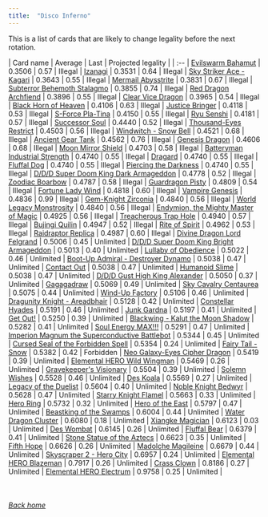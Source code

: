 ```yaml
---
title:  "Disco Inferno"
---
```


This is a list of cards that are likely to change legality before the next rotation.

| Card name | Average | Last | Projected legality |
| :-- |
[Evilswarm Bahamut](https://db.ygoprodeck.com/card/?search=Evilswarm%20Bahamut) | 0.3506 | 0.57 | Illegal |
[Izanagi](https://db.ygoprodeck.com/card/?search=Izanagi) | 0.3531 | 0.64 | Illegal |
[Sky Striker Ace - Kagari](https://db.ygoprodeck.com/card/?search=Sky%20Striker%20Ace%20-%20Kagari) | 0.3643 | 0.55 | Illegal |
[Mermail Abysstrite](https://db.ygoprodeck.com/card/?search=Mermail%20Abysstrite) | 0.3831 | 0.67 | Illegal |
[Subterror Behemoth Stalagmo](https://db.ygoprodeck.com/card/?search=Subterror%20Behemoth%20Stalagmo) | 0.3855 | 0.74 | Illegal |
[Red Dragon Archfiend](https://db.ygoprodeck.com/card/?search=Red%20Dragon%20Archfiend) | 0.3896 | 0.55 | Illegal |
[Clear Vice Dragon](https://db.ygoprodeck.com/card/?search=Clear%20Vice%20Dragon) | 0.3965 | 0.54 | Illegal |
[Black Horn of Heaven](https://db.ygoprodeck.com/card/?search=Black%20Horn%20of%20Heaven) | 0.4106 | 0.63 | Illegal |
[Justice Bringer](https://db.ygoprodeck.com/card/?search=Justice%20Bringer) | 0.4118 | 0.53 | Illegal |
[S-Force Pla-Tina](https://db.ygoprodeck.com/card/?search=S-Force%20Pla-Tina) | 0.4150 | 0.55 | Illegal |
[Ryu Senshi](https://db.ygoprodeck.com/card/?search=Ryu%20Senshi) | 0.4181 | 0.57 | Illegal |
[Successor Soul](https://db.ygoprodeck.com/card/?search=Successor%20Soul) | 0.4440 | 0.52 | Illegal |
[Thousand-Eyes Restrict](https://db.ygoprodeck.com/card/?search=Thousand-Eyes%20Restrict) | 0.4503 | 0.56 | Illegal |
[Windwitch - Snow Bell](https://db.ygoprodeck.com/card/?search=Windwitch%20-%20Snow%20Bell) | 0.4521 | 0.68 | Illegal |
[Ancient Gear Tank](https://db.ygoprodeck.com/card/?search=Ancient%20Gear%20Tank) | 0.4562 | 0.76 | Illegal |
[Genesis Dragon](https://db.ygoprodeck.com/card/?search=Genesis%20Dragon) | 0.4606 | 0.68 | Illegal |
[Moon Mirror Shield](https://db.ygoprodeck.com/card/?search=Moon%20Mirror%20Shield) | 0.4703 | 0.58 | Illegal |
[Batteryman Industrial Strength](https://db.ygoprodeck.com/card/?search=Batteryman%20Industrial%20Strength) | 0.4740 | 0.55 | Illegal |
[Dragard](https://db.ygoprodeck.com/card/?search=Dragard) | 0.4740 | 0.55 | Illegal |
[Fluffal Dog](https://db.ygoprodeck.com/card/?search=Fluffal%20Dog) | 0.4740 | 0.55 | Illegal |
[Piercing the Darkness](https://db.ygoprodeck.com/card/?search=Piercing%20the%20Darkness) | 0.4740 | 0.55 | Illegal |
[D/D/D Super Doom King Dark Armageddon](https://db.ygoprodeck.com/card/?search=D/D/D%20Super%20Doom%20King%20Dark%20Armageddon) | 0.4778 | 0.52 | Illegal |
[Zoodiac Boarbow](https://db.ygoprodeck.com/card/?search=Zoodiac%20Boarbow) | 0.4787 | 0.58 | Illegal |
[Guardragon Pisty](https://db.ygoprodeck.com/card/?search=Guardragon%20Pisty) | 0.4809 | 0.54 | Illegal |
[Fortune Lady Wind](https://db.ygoprodeck.com/card/?search=Fortune%20Lady%20Wind) | 0.4818 | 0.60 | Illegal |
[Vampire Genesis](https://db.ygoprodeck.com/card/?search=Vampire%20Genesis) | 0.4836 | 0.99 | Illegal |
[Gem-Knight Zirconia](https://db.ygoprodeck.com/card/?search=Gem-Knight%20Zirconia) | 0.4840 | 0.56 | Illegal |
[World Legacy Monstrosity](https://db.ygoprodeck.com/card/?search=World%20Legacy%20Monstrosity) | 0.4840 | 0.56 | Illegal |
[Endymion, the Mighty Master of Magic](https://db.ygoprodeck.com/card/?search=Endymion,%20the%20Mighty%20Master%20of%20Magic) | 0.4925 | 0.56 | Illegal |
[Treacherous Trap Hole](https://db.ygoprodeck.com/card/?search=Treacherous%20Trap%20Hole) | 0.4940 | 0.57 | Illegal |
[Bujingi Quilin](https://db.ygoprodeck.com/card/?search=Bujingi%20Quilin) | 0.4947 | 0.52 | Illegal |
[Rite of Spirit](https://db.ygoprodeck.com/card/?search=Rite%20of%20Spirit) | 0.4962 | 0.53 | Illegal |
[Raidraptor Replica](https://db.ygoprodeck.com/card/?search=Raidraptor%20Replica) | 0.4987 | 0.60 | Illegal |
[Divine Dragon Lord Felgrand](https://db.ygoprodeck.com/card/?search=Divine%20Dragon%20Lord%20Felgrand) | 0.5006 | 0.45 | Unlimited |
[D/D/D Super Doom King Bright Armageddon](https://db.ygoprodeck.com/card/?search=D/D/D%20Super%20Doom%20King%20Bright%20Armageddon) | 0.5013 | 0.40 | Unlimited |
[Lullaby of Obedience](https://db.ygoprodeck.com/card/?search=Lullaby%20of%20Obedience) | 0.5022 | 0.46 | Unlimited |
[Boot-Up Admiral - Destroyer Dynamo](https://db.ygoprodeck.com/card/?search=Boot-Up%20Admiral%20-%20Destroyer%20Dynamo) | 0.5038 | 0.47 | Unlimited |
[Contact Out](https://db.ygoprodeck.com/card/?search=Contact%20Out) | 0.5038 | 0.47 | Unlimited |
[Humanoid Slime](https://db.ygoprodeck.com/card/?search=Humanoid%20Slime) | 0.5038 | 0.47 | Unlimited |
[D/D/D Gust High King Alexander](https://db.ygoprodeck.com/card/?search=D/D/D%20Gust%20High%20King%20Alexander) | 0.5050 | 0.37 | Unlimited |
[Gagagadraw](https://db.ygoprodeck.com/card/?search=Gagagadraw) | 0.5069 | 0.49 | Unlimited |
[Sky Cavalry Centaurea](https://db.ygoprodeck.com/card/?search=Sky%20Cavalry%20Centaurea) | 0.5075 | 0.44 | Unlimited |
[Wind-Up Factory](https://db.ygoprodeck.com/card/?search=Wind-Up%20Factory) | 0.5106 | 0.46 | Unlimited |
[Dragunity Knight - Areadbhair](https://db.ygoprodeck.com/card/?search=Dragunity%20Knight%20-%20Areadbhair) | 0.5128 | 0.42 | Unlimited |
[Constellar Hyades](https://db.ygoprodeck.com/card/?search=Constellar%20Hyades) | 0.5191 | 0.46 | Unlimited |
[Junk Gardna](https://db.ygoprodeck.com/card/?search=Junk%20Gardna) | 0.5197 | 0.41 | Unlimited |
[Get Out!](https://db.ygoprodeck.com/card/?search=Get%20Out!) | 0.5250 | 0.39 | Unlimited |
[Blackwing - Kalut the Moon Shadow](https://db.ygoprodeck.com/card/?search=Blackwing%20-%20Kalut%20the%20Moon%20Shadow) | 0.5282 | 0.41 | Unlimited |
[Soul Energy MAX!!!](https://db.ygoprodeck.com/card/?search=Soul%20Energy%20MAX!!!) | 0.5291 | 0.47 | Unlimited |
[Imperion Magnum the Superconductive Battlebot](https://db.ygoprodeck.com/card/?search=Imperion%20Magnum%20the%20Superconductive%20Battlebot) | 0.5344 | 0.45 | Unlimited |
[Cursed Seal of the Forbidden Spell](https://db.ygoprodeck.com/card/?search=Cursed%20Seal%20of%20the%20Forbidden%20Spell) | 0.5354 | 0.24 | Unlimited |
[Fairy Tail - Snow](https://db.ygoprodeck.com/card/?search=Fairy%20Tail%20-%20Snow) | 0.5382 | 0.42 | Forbidden |
[Neo Galaxy-Eyes Cipher Dragon](https://db.ygoprodeck.com/card/?search=Neo%20Galaxy-Eyes%20Cipher%20Dragon) | 0.5419 | 0.39 | Unlimited |
[Elemental HERO Wild Wingman](https://db.ygoprodeck.com/card/?search=Elemental%20HERO%20Wild%20Wingman) | 0.5469 | 0.26 | Unlimited |
[Gravekeeper's Visionary](https://db.ygoprodeck.com/card/?search=Gravekeeper's%20Visionary) | 0.5504 | 0.39 | Unlimited |
[Solemn Wishes](https://db.ygoprodeck.com/card/?search=Solemn%20Wishes) | 0.5528 | 0.46 | Unlimited |
[Des Koala](https://db.ygoprodeck.com/card/?search=Des%20Koala) | 0.5569 | 0.27 | Unlimited |
[Legacy of the Duelist](https://db.ygoprodeck.com/card/?search=Legacy%20of%20the%20Duelist) | 0.5604 | 0.40 | Unlimited |
[Noble Knight Bedwyr](https://db.ygoprodeck.com/card/?search=Noble%20Knight%20Bedwyr) | 0.5628 | 0.47 | Unlimited |
[Starry Knight Flamel](https://db.ygoprodeck.com/card/?search=Starry%20Knight%20Flamel) | 0.5663 | 0.33 | Unlimited |
[Hero Ring](https://db.ygoprodeck.com/card/?search=Hero%20Ring) | 0.5732 | 0.32 | Unlimited |
[Hero of the East](https://db.ygoprodeck.com/card/?search=Hero%20of%20the%20East) | 0.5797 | 0.47 | Unlimited |
[Beastking of the Swamps](https://db.ygoprodeck.com/card/?search=Beastking%20of%20the%20Swamps) | 0.6004 | 0.44 | Unlimited |
[Water Dragon Cluster](https://db.ygoprodeck.com/card/?search=Water%20Dragon%20Cluster) | 0.6080 | 0.18 | Unlimited |
[Xiangke Magician](https://db.ygoprodeck.com/card/?search=Xiangke%20Magician) | 0.6123 | 0.03 | Unlimited |
[Des Wombat](https://db.ygoprodeck.com/card/?search=Des%20Wombat) | 0.6145 | 0.26 | Unlimited |
[Fluffal Bear](https://db.ygoprodeck.com/card/?search=Fluffal%20Bear) | 0.6379 | 0.41 | Unlimited |
[Stone Statue of the Aztecs](https://db.ygoprodeck.com/card/?search=Stone%20Statue%20of%20the%20Aztecs) | 0.6623 | 0.35 | Unlimited |
[Fifth Hope](https://db.ygoprodeck.com/card/?search=Fifth%20Hope) | 0.6626 | 0.26 | Unlimited |
[Madolche Magileine](https://db.ygoprodeck.com/card/?search=Madolche%20Magileine) | 0.6679 | 0.44 | Unlimited |
[Skyscraper 2 - Hero City](https://db.ygoprodeck.com/card/?search=Skyscraper%202%20-%20Hero%20City) | 0.6957 | 0.24 | Unlimited |
[Elemental HERO Blazeman](https://db.ygoprodeck.com/card/?search=Elemental%20HERO%20Blazeman) | 0.7917 | 0.26 | Unlimited |
[Crass Clown](https://db.ygoprodeck.com/card/?search=Crass%20Clown) | 0.8186 | 0.27 | Unlimited |
[Elemental HERO Electrum](https://db.ygoprodeck.com/card/?search=Elemental%20HERO%20Electrum) | 0.9758 | 0.25 | Unlimited |

<br>

###### [Back home](index)